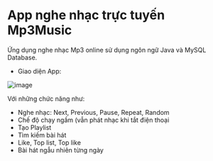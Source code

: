 # App nghe nhạc trực tuyến Mp3Music
Ứng dụng nghe nhạc Mp3 online sử dụng ngôn ngữ Java và MySQL Database.
* Giao diện App:

![image](https://user-images.githubusercontent.com/63765377/172168243-cad635a6-d22d-42aa-b6db-168d4470f991.png)

Với những chức năng như:
* Nghe nhạc: Next, Previous, Pause, Repeat, Random
* Chế độ chạy ngầm (vẫn phát nhạc khi tắt điện thoại
* Tạo Playlist
* Tìm kiếm bài hát
* Like, Top list, Top like
* Bài hát ngẫu nhiên từng ngày
